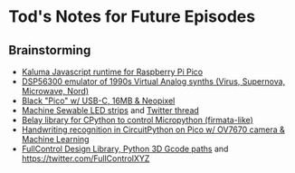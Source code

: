 # Tod's Notes for Future Episodes

## Brainstorming

* [Kaluma Javascript runtime for Raspberry Pi Pico](https://kalumajs.org/)
* [DSP56300 emulator of 1990s Virtual Analog synths (Virus, Supernova, Microwave, Nord)](https://dsp56300.wordpress.com/)
* [Black "Pico" w/ USB-C, 16MB & Neopixel](https://www.aliexpress.com/item/3256804258715020.html)
* [Machine Sewable LED strips](https://hackaday.io/project/186907-machine-sewable-led-strips)
and [Twitter thread](https://twitter.com/sjpiper145/status/1562006047635558401)
* [Belay library for CPython to control Micropython (firmata-like)](https://github.com/BrianPugh/belay)
* [Handwriting recognition in CircuitPython on Pico w/ OV7670 camera & Machine Learning](https://ashishware.com/2022/09/03/pipico_digit_classification/)
* [FullControl Design Library, Python 3D Gcode paths](https://fullcontrol.xyz) and https://twitter.com/FullControlXYZ
